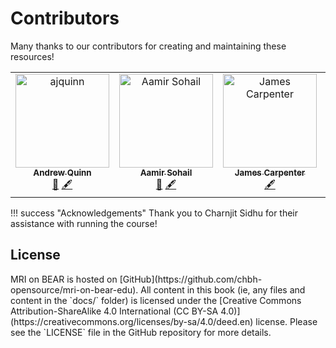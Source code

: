 # Contributors

Many thanks to our contributors for creating and maintaining these resources!

<!-- ALL-CONTRIBUTORS-LIST:START - Do not remove or modify this section -->
<!-- prettier-ignore-start -->
<!-- markdownlint-disable -->
<table>
  <tbody>
    <tr>
      <td align="center" valign="top" width="14.28%"><a href="https://gitlab.com/ajquinn"><img src="https://avatars.githubusercontent.com/u/13739055?v=4?s=100" width="150px;" alt="ajquinn"/><br /><sub><b>Andrew Quinn</b></sub></a><br /><a href="#maintenance-ajquinn" title="Maintenance">🚧</a> <a href="#content-ajquinn" title="Content">🖋</a></td>
       <td align="center" valign="top" width="14.28%"><a href="https://github.com/sohaamir"><img src="https://avatars.githubusercontent.com/u/35841800?v=4?s=100" width="150px;" alt="Aamir Sohail"/><br /><sub><b>Aamir Sohail</b></sub></a><br /><a href="#maintenance-sohaamir" title="Maintenance">🚧</a> <a href="#content-sohaamir" title="Content">🖋</a></td>
        <td align="center" valign="top" width="14.28%"><a href="https://github.com/orbsmiv"><img src="https://avatars.githubusercontent.com/u/19799678?v=4?s=100" width="150px;" alt="James Carpenter"/><br /><sub><b>James Carpenter</b></sub></a><br /><a href="#content-orbsmiv" title="Content">🖋</a></td>
        <td align="center" valign="top" width="14.28%"><a href="https://www.birmingham.ac.uk/staff/profiles/psychology/chechlacz-magda"><img src="https://www.birmingham.ac.uk/images/staff/profiles/psychology/chechlacz-magdalena.jpg?quality=80&width=411" width="150px;" alt="Magda Chechlacz"/><br /><sub><b>Magda Chechlacz</b></sub></a><br /><a href="#content-magda" title="Content">🖋</a></td>
    </tr>
  </tbody>
</table>

<!-- markdownlint-restore -->
<!-- prettier-ignore-end -->

<!-- ALL-CONTRIBUTORS-LIST:END -->

!!! success "Acknowledgements"
    Thank you to Charnjit Sidhu for their assistance with running the course!

<h2>License</h2>
MRI on BEAR is hosted on [GitHub](https://github.com/chbh-opensource/mri-on-bear-edu). All content in this book (ie, any files and content in the `docs/` folder) is licensed under the [Creative Commons Attribution-ShareAlike 4.0 International (CC BY-SA 4.0)](https://creativecommons.org/licenses/by-sa/4.0/deed.en) license. Please see the `LICENSE` file in the GitHub repository for more details.